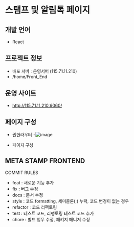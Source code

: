 # 스탬프 및 알림톡 페이지
## 개발 언어
 - React

## 프로젝트 정보
 - 배포 서버 : 운영서버 (115.71.11.210)
 - /home/Front_End

## 운영 사이트
 - http://115.71.11.210:6060/

## 페이지 구성
 - 권한라우터
 -![image](https://user-images.githubusercontent.com/72733192/236750633-1fcc3f6a-525a-4f19-a9c3-80b776e03934.png)

 - 페이지 구성
 
## META STAMP FRONTEND

COMMIT RULES
- feat 		: 새로운 기능 추가
- fix 		: 버그 수정
- docs 		: 문서 수정
- style 	: 코드 formatting, 세미콜론(;) 누락, 코드 변경이 없는 경우
- refactor 	: 코드 리팩토링
- test 		: 테스트 코드, 리팽토링 테스트 코드 추가
- chore 	: 빌드 업무 수정, 패키지 매니저 수정


